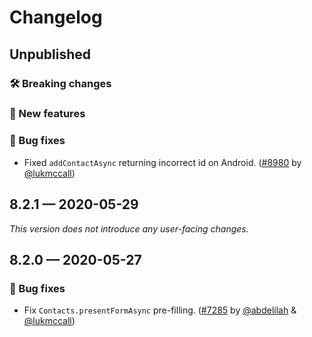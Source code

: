 # Changelog

## Unpublished

### 🛠 Breaking changes

### 🎉 New features

### 🐛 Bug fixes

- Fixed `addContactAsync` returning incorrect id on Android. ([#8980](https://github.com/expo/expo/pull/8980) by [@lukmccall](https://github.com/lukmccall))

## 8.2.1 — 2020-05-29

*This version does not introduce any user-facing changes.*

## 8.2.0 — 2020-05-27

### 🐛 Bug fixes

- Fix `Contacts.presentFormAsync` pre-filling. ([#7285](https://github.com/expo/expo/pull/7285) by [@abdelilah](https://github.com/abdelilah) & [@lukmccall](https://github.com/lukmccall))
